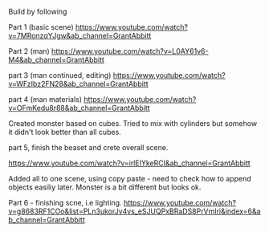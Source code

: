 
Build by following 

Part 1 (basic scene)
https://www.youtube.com/watch?v=7MRonzqYJgw&ab_channel=GrantAbbitt

Part 2 (man)
https://www.youtube.com/watch?v=L0AY61v6-M4&ab_channel=GrantAbbitt

part 3 (man continued, editing)
https://www.youtube.com/watch?v=WFzIbz2FN28&ab_channel=GrantAbbitt

part 4 (man materials)
https://www.youtube.com/watch?v=OFmKedu8r88&ab_channel=GrantAbbitt

Created monster based on cubes. Tried to mix with cylinders but somehow it didn't look better than all cubes.

part 5, finish the beaset and crete overall scene.

https://www.youtube.com/watch?v=irlEIYkeRCI&ab_channel=GrantAbbitt

Added all to one scene, using copy paste - need to check how to append objects easiliy later. Monster is a bit different but looks ok.

Part 6 - finishing scne, i.e lighting.
https://www.youtube.com/watch?v=g8683RF1COo&list=PLn3ukorJv4vs_eSJUQPxBRaDS8PrVmIri&index=6&ab_channel=GrantAbbitt



